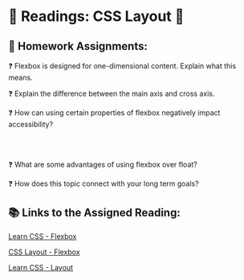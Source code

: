 # 🐥 Readings: CSS Layout 🐥

## 📝 Homework Assignments:

❓ Flexbox is designed for one-dimensional content. Explain what this means.



❓ Explain the difference between the main axis and cross axis.



❓ How can using certain properties of flexbox negatively impact accessibility?



<br>

<br>

❓ What are some advantages of using flexbox over float?



❓ How does this topic connect with your long term goals?


## 📚 Links to the Assigned Reading:

[Learn CSS - Flexbox](https://web.dev/learn/css/flexbox/)

[CSS Layout - Flexbox](https://developer.mozilla.org/en-US/docs/Learn/CSS/CSS_layout/Flexbox)

[Learn CSS - Layout](https://web.dev/learn/css/layout/)
